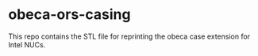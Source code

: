 # obeca-ors-casing
This repo contains the STL file for reprinting the obeca case extension for Intel NUCs.<br /><br />
